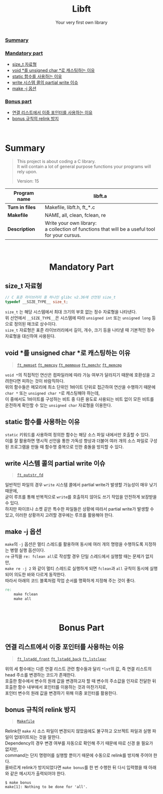 <h1 align="center">Libft</h1>

<div align="center">Your very first own library</div>

<br/>

### [Summary](#Summary-1)

### [Mandatory part](#Mandatory-part-1)

- [size_t 자료형](#size_t-자료형)
- [void *를 unsigned char *로 캐스팅하는 이유](#void-를-unsigned-char-로-캐스팅하는-이유)
- [static 함수를 사용하는 이유](#static-함수를-사용하는-이유)
- [write 시스템 콜의 partial write 이슈](#write-시스템-콜의-partial-write-이슈)
- [make -j 옵션](#make--j-옵션)

### [Bonus part](#Bonus-part-1)

- [연결 리스트에서 이중 포인터를 사용하는 이유](#연결-리스트에서-이중-포인터를-사용하는-이유)
- [bonus 규칙의 relink 방지](#bonus-규칙의-relink-방지)

<br/>

# Summary

> This project is about coding a C library.  
> It will contain a lot of general purpose functions your programs will rely upon.
> 
> Version: 15

| Program name      | libft.a                                                                                           |
| ----------------- | ------------------------------------------------------------------------------------------------- |
| **Turn in files** | Makefile, libft.h, ft_*.c                                                                         |
| **Makefile**      | NAME, all, clean, fclean, re                                                                      |
| **Description**   | Write your own library:<br/>a collection of functions that will be a useful tool for your cursus. |

<br/>

<h1 align="center">Mandatory Part</h1>

## size_t 자료형

```c
// C 표준 라이브러리 중 하나인 glibc v2.36에 선언된 size_t
typedef __SIZE_TYPE__ size_t;
```

`size_t` 는 해당 시스템에서 최대 크기의 부호 없는 정수 자료형을 나타낸다.  
위 선언에서 `__SIZE_TYPE__`은 시스템에 따라 `unsigned int` 또는 `unsigned long` 등으로 정의된 매크로 상수이다.  
`size_t` 자료형은 표준 라이브러리에서 길이, 개수, 크기 등을 나타낼 때 기본적인 정수 자료형을 대신하여 사용된다.

## void *를 unsigned char *로 캐스팅하는 이유

> [`ft_memset`](./src/string/ft_memset.c) [`ft_memcpy`](./src/string/ft_memcpy.c) [`ft_memmove`](./src/string/ft_memmove.c) [`ft_memchr`](./src/string/ft_memchr.c) [`ft_memcmp`](./src/string/ft_memcmp.c)

`void *`의 직접적인 연산은 컴파일러에 따라 가능 여부가 달라지기 때문에 호환성을 고려한다면 피하는 것이 바람직하다.  
위의 함수들은 메모리에 최소 단위인 1바이트 단위로 접근하여 연산을 수행하기 때문에 `char *` 또는 `unsigned char *`로 캐스팅해야 하는데,  
이 중에서도 1바이트를 구성하는 비트 중 다른 용도로 사용되는 비트 없이 모든 비트를 온전하게 확인할 수 있는 `unsigned char` 자료형을 이용한다.

## static 함수를 사용하는 이유

`static` 키워드를 사용하여 정의한 함수는 해당 소스 파일 내에서만 호출할 수 있다.  
이를 잘 활용하면 명시적 선언을 통한 가독성 향상과 더불어 여러 개의 소스 파일로 구성된 프로그램을 만들 때 함수명 중복으로 인한 충돌을 방지할 수 있다.

## write 시스템 콜의 partial write 이슈

> [`ft_putstr_fd`](./src/stdio/ft_putstr_fd.c)

일반적인 파일의 경우 `write` 시스템 콜에서 partial write가 발생할 가능성이 매우 낮기 때문에,  
굳이 루프를 통해 반복적으로 `write`를 호출하지 않아도 쓰기 작업을 안전하게 보장받을 수 있다.  
하지만 파이프나 소켓 같은 특수한 파일들은 상황에 따라서 partial write가 발생할 수 있고, 이러한 상황까지 고려할 경우에는 루프를 활용해야 한다.

## make -j 옵션

`make`의 `-j` 옵션은 멀티 스레드를 활용하여 동시에 여러 개의 명령을 수행하도록 지정하는 병렬 실행 옵션이다.  
`re` 규칙을 `re: fclean all`로 작성할 경우 단일 스레드에서 실행할 때는 문제가 없지만,  
`make re -j 2` 와 같이 멀티 스레드로 실행하게 되면 `fclean`과 `all` 규칙이 동시에 실행되어 의도한 바와 다르게 동작한다.  
따라서 아래의 코드 블록처럼 작업 순서를 명확하게 지정해 주는 것이 좋다.

```makefile
re:
    make fclean
    make all
```

<br/>

<h1 align="center">Bonus Part</h1>

## 연결 리스트에서 이중 포인터를 사용하는 이유

> [`ft_lstadd_front`](./src/list/ft_lstadd_front.c) [`ft_lstadd_back`](./src/list/ft_lstadd_back.c) [`ft_lstclear`](./src/list/ft_lstclear.c)

위의 세 함수에는 다른 연결 리스트 관련 함수들과 달리 `*lst`의 값, 즉 연결 리스트의 head 주소를 변경하는 코드가 존재한다.  
호출한 함수에서 변수의 원래 값을 변경하고자 할 때 변수의 주소값을 인자로 전달한 뒤 호출한 함수 내부에서 포인터를 이용하는 것과 마찬가지로,  
포인터 변수의 원래 값을 변경하기 위해 이중 포인터를 활용한다.

## bonus 규칙의 relink 방지

> [`Makefile`](./Makefile)

Relink란 `make` 시 소스 파일이 변경되지 않았음에도 불구하고 오브젝트 파일과 실행 파일이 업데이트되는 것을 말한다.  
Dependency의 경우 변경 여부를 자동으로 확인해 주기 때문에 따로 신경 쓸 필요가 없지만,  
command는 단지 명령어를 실행할 뿐이기 때문에 수동으로 relink를 방지해 주어야 한다.  
올바르게 relink가 방지되었다면 `make bonus`를 한 번 수행한 뒤 다시 입력했을 때 아래와 같은 메시지가 출력되어야 한다.

```shell
$ make bonus
make[1]: Nothing to be done for 'all'.
```

